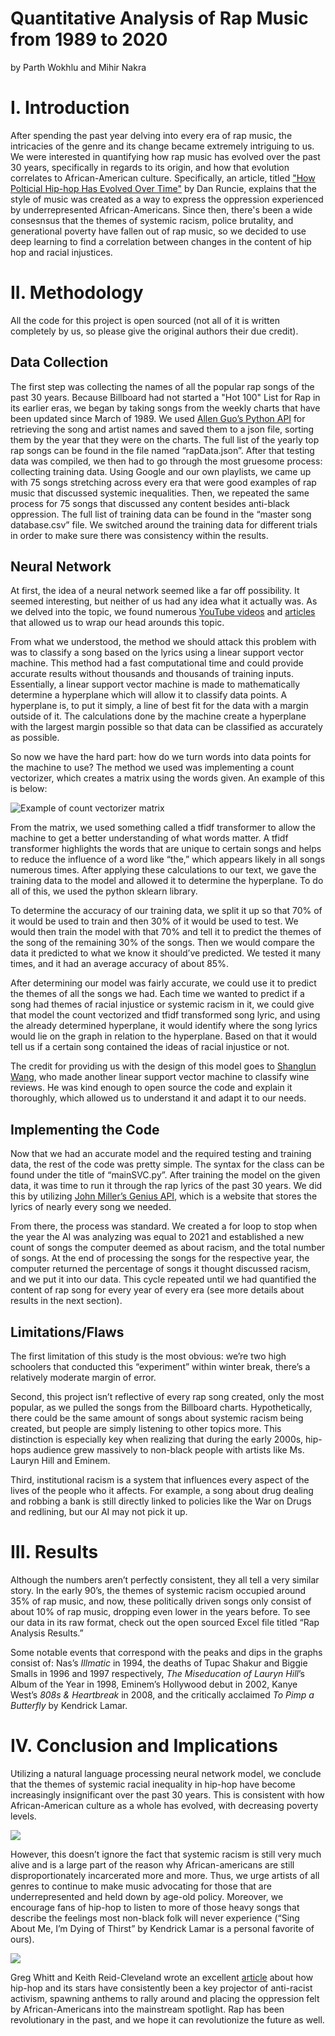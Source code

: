 # Quantitative Analysis of Rap Music from 1989 to 2020

by Parth Wokhlu and Mihir Nakra 

# I. Introduction

After spending the past year delving into every era of rap music, the intricacies of the genre and its change became extremely intriguing to us. We were interested in quantifying how rap music has evolved over the past 30 years, specifically in regards to its origin, and how that evolution correlates to African-American culture. Specifically, an article, titled ["How Polticial Hip-hop Has Evolved Over Time"](https://trapital.co/2019/08/28/how-political-hip-hop-has-evolved-over-time/) by Dan Runcie, explains that the style of music was created as a way to express the oppression experienced by underrepresented African-Americans. Since then, there's been a wide consesnsus that the themes of systemic racism, police brutality, and generational poverty have fallen out of rap music, so we decided to use deep learning to find a correlation between changes in the content of hip hop and racial injustices.


# II. Methodology

All the code for this project is open sourced (not all of it is written completely by us, so please give the original authors their due credit).

## Data Collection
The first step was collecting the names of all the popular rap songs of the past 30 years. Because Billboard had not started a "Hot 100" List for Rap in its earlier eras, we began by taking songs from the weekly charts that have been updated since March of 1989. We used [Allen Guo’s Python API](https://github.com/guoguo12/billboard-charts) for retrieving the song and artist names and saved them to a json file, sorting them by the year that they were on the charts. The full list of the yearly top rap songs can be found in the file named “rapData.json”. 
After that testing data was compiled, we then had to go through the most gruesome process: collecting training data. Using Google and our own playlists, we came up with 75 songs stretching across every era that were good examples of rap music that discussed systemic inequalities. Then, we repeated the same process for 75 songs that discussed any content besides anti-black oppression. The full list of training data can be found in the “master song database.csv” file. We switched around the training data for different trials in order to make sure there was consistency within the results. 

## Neural Network
At first, the idea of a neural network seemed like a far off possibility. It seemed interesting, but neither of us had any idea what it actually was. As we delved into the topic, we found numerous [YouTube videos](https://www.youtube.com/watch?v=aircAruvnKk&feature=youtu.be) and [articles](https://news.codecademy.com/taylor-swift-lyrics-machine-learning/) that allowed us to wrap our head arounds this topic. 

From what we understood, the method we should attack this problem with was to classify a song based on the lyrics using a linear support vector machine. This method had a fast computational time and could provide accurate results without thousands and thousands of training inputs. Essentially, a linear support vector machine is made to mathematically determine a hyperplane which will allow it to classify data points. A hyperplane is, to put it simply, a line of best fit for the data with a margin outside of it. The calculations done by the machine create a hyperplane with the largest margin possible so that data can be classified as accurately as possible. 

So now we have the hard part: how do we turn words into data points for the machine to use? The method we used was implementing a count vectorizer, which creates a matrix using the words given. An example of this is below:

![Example of count vectorizer matrix](https://kavita-ganesan.com/wp-content/uploads/how-hashingvectorizer-works.png)

From the matrix, we used something called a tfidf transformer to allow the machine to get a better understanding of what words matter. A tfidf transformer highlights the words that are unique to certain songs and helps to reduce the influence of a word like “the,” which appears likely in all songs numerous times. After applying these calculations to our text, we gave the training data to the model and allowed it to determine the hyperplane. To do all of this, we used the python sklearn library.

To determine the accuracy of our training data, we split it up so that 70% of it would be used to train and then 30% of it would be used to test. We would then train the model with that 70% and tell it to predict the themes of the song of the remaining 30% of the songs. Then we would compare the data it predicted to what we know it should’ve predicted. We tested it many times, and it had an average accuracy of about 85%. 

After determining our model was fairly accurate, we could use it to predict the themes of all the songs we had. Each time we wanted to predict if a song had themes of racial injustice or systemic racism in it, we could give that model the count vectorized and tfidf transformed song lyric, and using the already determined hyperplane, it would identify where the song lyrics would lie on the graph in relation to the hyperplane. Based on that it would tell us if a certain song contained the ideas of racial injustice or not. 

The credit for providing us with the design of this model goes to [Shanglun Wang](https://www.toptal.com/machine-learning/nlp-tutorial-text-classification), who made another linear support vector machine to classify wine reviews. He was kind enough to open source the code and explain it thoroughly, which allowed us to understand it and adapt it to our needs.


## Implementing the Code
Now that we had an accurate model and the required testing and training data, the rest of the code was pretty simple. The syntax for the class can be found under the title of “mainSVC.py”. After training the model on the given data, it was time to run it through the rap lyrics of the past 30 years. We did this by utilizing [John Miller’s Genius API](https://github.com/johnwmillr/LyricsGenius), which is a website that stores the lyrics of nearly every song we needed. 

From there, the process was standard. We created a for loop to stop when the year the AI was analyzing was equal to 2021 and established a new count of songs the computer deemed as about racism, and the total number of songs. At the end of processing the songs for the respective year, the computer returned the percentage of songs it thought discussed racism, and we put it into our data. This cycle repeated until we had quantified the content of rap song for every year of every era (see more details about results in the next section). 

## Limitations/Flaws
The first limitation of this study is the most obvious: we’re two high schoolers that conducted this “experiment” within winter break, there’s a relatively moderate margin of error.

Second, this project isn’t reflective of every rap song created, only the most popular, as we pulled the songs from the Billboard charts. Hypothetically, there could be the same amount of songs about systemic racism being created, but people are simply listening to other topics more. This distinction is especially key when realizing that during the early 2000s, hip-hops audience grew massively to non-black people with artists like Ms. Lauryn Hill and Eminem. 

Third, institutional racism is a system that influences every aspect of the lives of the people who it affects. For example, a song about drug dealing and robbing a bank is still directly linked to policies like the War on Drugs and redlining, but our AI may not pick it up.


# III. Results
Although the numbers aren’t perfectly consistent, they all tell a very similar story. In the early 90’s, the themes of systemic racism occupied around 35% of rap music, and now, these politically driven songs only consist of about 10% of rap music, dropping even lower in the years before. To see our data in its raw format, check out the open sourced Excel file titled “Rap Analysis Results.” 

Some notable events that correspond with the peaks and dips in the graphs consist of: Nas’s *Illmatic* in 1994, the deaths of Tupac Shakur and Biggie Smalls in 1996 and 1997 respectively, *The Miseducation of Lauryn Hill*’s Album of the Year in 1998, Eminem’s Hollywood debut in 2002, Kanye West’s *808s & Heartbreak* in 2008, and the critically acclaimed *To Pimp a Butterfly* by Kendrick Lamar. 


# IV. Conclusion and Implications 
Utilizing a natural language processing neural network model, we conclude that the themes of systemic racial inequality in hip-hop have become increasingly insignificant over the past 30 years. This is consistent with how African-American culture as a whole has evolved, with decreasing poverty levels.

![](https://www.whitehouse.gov/wp-content/uploads/2019/09/Figure-1.-Poverty-Rates-by-Race-and-Ethnicity-1966-2018-820x490.png)

However, this doesn’t ignore the fact that systemic racism is still very much alive and is a large part of the reason why African-americans are still disproportionately  incarcerated more and more. Thus, we urge artists of all genres to continue to make music advocating for those that are underrepresented and held down by age-old policy. Moreover, we encourage fans of hip-hop to listen to more of those heavy songs that describe the feelings most non-black folk will never experience (“Sing About Me, I’m Dying of Thirst” by Kendrick Lamar is a personal favorite of ours). 

![](https://www.pewresearch.org/wp-content/uploads/2014/07/incarceration1.jpg)

Greg Whitt and Keith Reid-Cleveland wrote an excellent [article](https://uproxx.com/music/hip-hop-social-justice-intersection/) about how hip-hop and its stars have consistently been a key projector of anti-racist activism, spawning anthems to rally around and placing the oppression felt by African-Americans into the mainstream spotlight. Rap has been revolutionary in the past, and we hope it can revolutionize the future as well.







